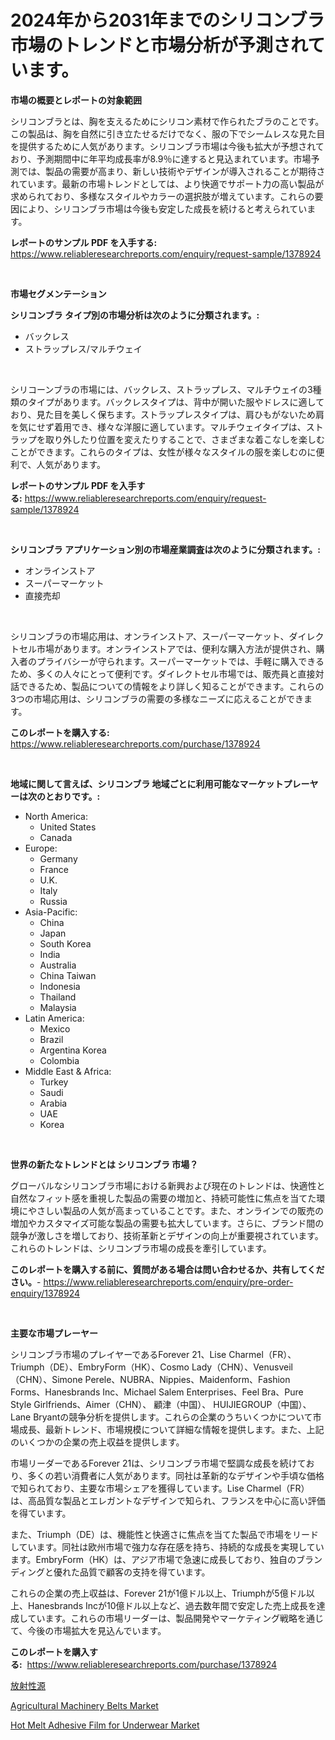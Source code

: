 <p><h1>2024年から2031年までのシリコンブラ市場のトレンドと市場分析が予測されています。</h1></p><p><strong>市場の概要とレポートの対象範囲</strong></p>
<p><p>シリコンブラとは、胸を支えるためにシリコン素材で作られたブラのことです。この製品は、胸を自然に引き立たせるだけでなく、服の下でシームレスな見た目を提供するために人気があります。シリコンブラ市場は今後も拡大が予想されており、予測期間中に年平均成長率が8.9％に達すると見込まれています。市場予測では、製品の需要が高まり、新しい技術やデザインが導入されることが期待されています。最新の市場トレンドとしては、より快適でサポート力の高い製品が求められており、多様なスタイルやカラーの選択肢が増えています。これらの要因により、シリコンブラ市場は今後も安定した成長を続けると考えられています。</p></p>
<p><strong>レポートのサンプル PDF を入手する:</strong> <a href="https://www.reliableresearchreports.com/enquiry/request-sample/1378924">https://www.reliableresearchreports.com/enquiry/request-sample/1378924</a></p>
<p>&nbsp;</p>
<p><strong>市場セグメンテーション</strong></p>
<p><strong>シリコンブラ タイプ別の市場分析は次のように分類されます。:</strong></p>
<p><ul><li>バックレス</li><li>ストラップレス/マルチウェイ</li></ul></p>
<p>&nbsp;</p>
<p><p>シリコーンブラの市場には、バックレス、ストラップレス、マルチウェイの3種類のタイプがあります。バックレスタイプは、背中が開いた服やドレスに適しており、見た目を美しく保ちます。ストラップレスタイプは、肩ひもがないため肩を気にせず着用でき、様々な洋服に適しています。マルチウェイタイプは、ストラップを取り外したり位置を変えたりすることで、さまざまな着こなしを楽しむことができます。これらのタイプは、女性が様々なスタイルの服を楽しむのに便利で、人気があります。</p></p>
<p><strong>レポートのサンプル PDF を入手する:</strong>&nbsp;<a href="https://www.reliableresearchreports.com/enquiry/request-sample/1378924">https://www.reliableresearchreports.com/enquiry/request-sample/1378924</a></p>
<p>&nbsp;</p>
<p><strong> シリコンブラ アプリケーション別の市場産業調査は次のように分類されます。:</strong></p>
<p><ul><li>オンラインストア</li><li>スーパーマーケット</li><li>直接売却</li></ul></p>
<p>&nbsp;</p>
<p><p>シリコンブラの市場応用は、オンラインストア、スーパーマーケット、ダイレクトセル市場があります。オンラインストアでは、便利な購入方法が提供され、購入者のプライバシーが守られます。スーパーマーケットでは、手軽に購入できるため、多くの人々にとって便利です。ダイレクトセル市場では、販売員と直接対話できるため、製品についての情報をより詳しく知ることができます。これらの3つの市場応用は、シリコンブラの需要の多様なニーズに応えることができます。</p></p>
<p><strong>このレポートを購入する:</strong>&nbsp; <a href="https://www.reliableresearchreports.com/purchase/1378924">https://www.reliableresearchreports.com/purchase/1378924</a></p>
<p>&nbsp;</p>
<p><strong>地域に関して言えば、シリコンブラ 地域ごとに利用可能なマーケットプレーヤーは次のとおりです。:</strong></p>
<p><ul>
    <li>
        North America:
        <ul>
            <li>United States</li>
            <li>Canada</li>
        </ul>
    </li>
    <li>
        Europe:
        <ul>
            <li>Germany</li>
            <li>France</li>
            <li>U.K.</li>
            <li>Italy</li>
            <li>Russia</li>
        </ul>
    </li>
    <li>
        Asia-Pacific:
        <ul>
            <li>China</li>
            <li>Japan</li>
            <li>South Korea</li>
            <li>India</li>
            <li>Australia</li>
            <li>China Taiwan</li>
            <li>Indonesia</li>
            <li>Thailand</li>
            <li>Malaysia</li>
        </ul>
    </li>
    <li>
        Latin America:
        <ul>
            <li>Mexico</li>
            <li>Brazil</li>
            <li>Argentina Korea</li>
            <li>Colombia</li>
        </ul>
    </li>
    <li>
        Middle East & Africa:
        <ul>
            <li>Turkey</li>
            <li>Saudi</li>
            <li>Arabia</li>
            <li>UAE</li>
            <li>Korea</li>
        </ul>
    </li>
    </ul></p>
<p>&nbsp;</p>
<p><strong>世界の新たなトレンドとは シリコンブラ 市場？</strong></p>
<p><p>グローバルなシリコンブラ市場における新興および現在のトレンドは、快適性と自然なフィット感を重視した製品の需要の増加と、持続可能性に焦点を当てた環境にやさしい製品の人気が高まっていることです。また、オンラインでの販売の増加やカスタマイズ可能な製品の需要も拡大しています。さらに、ブランド間の競争が激しさを増しており、技術革新とデザインの向上が重要視されています。これらのトレンドは、シリコンブラ市場の成長を牽引しています。</p></p>
<p><strong>このレポートを購入する前に、質問がある場合は問い合わせるか、共有してください。</strong>- <a href="https://www.reliableresearchreports.com/enquiry/pre-order-enquiry/1378924">https://www.reliableresearchreports.com/enquiry/pre-order-enquiry/1378924</a></p>
<p>&nbsp;</p>
<p><strong>主要な市場プレーヤー</strong></p>
<p><p>シリコンブラ市場のプレイヤーであるForever 21、Lise Charmel（FR）、Triumph（DE）、EmbryForm（HK）、Cosmo Lady（CHN）、Venusveil（CHN）、Simone Perele、NUBRA、Nippies、Maidenform、Fashion Forms、Hanesbrands Inc、Michael Salem Enterprises、Feel Bra、Pure Style Girlfriends、Aimer（CHN）、 顧津（中国）、 HUIJIEGROUP（中国）、 Lane Bryantの競争分析を提供します。これらの企業のうちいくつかについて市場成長、最新トレンド、市場規模について詳細な情報を提供します。また、上記のいくつかの企業の売上収益を提供します。</p><p>市場リーダーであるForever 21は、シリコンブラ市場で堅調な成長を続けており、多くの若い消費者に人気があります。同社は革新的なデザインや手頃な価格で知られており、主要な市場シェアを獲得しています。Lise Charmel（FR）は、高品質な製品とエレガントなデザインで知られ、フランスを中心に高い評価を得ています。</p><p>また、Triumph（DE）は、機能性と快適さに焦点を当てた製品で市場をリードしています。同社は欧州市場で強力な存在感を持ち、持続的な成長を実現しています。EmbryForm（HK）は、アジア市場で急速に成長しており、独自のブランディングと優れた品質で顧客の支持を得ています。</p><p>これらの企業の売上収益は、Forever 21が1億ドル以上、Triumphが5億ドル以上、Hanesbrands Incが10億ドル以上など、過去数年間で安定した売上成長を達成しています。これらの市場リーダーは、製品開発やマーケティング戦略を通じて、今後の市場拡大を見込んでいます。</p></p>
<p><strong>このレポートを購入する:</strong>&nbsp;&nbsp;<a href="https://www.reliableresearchreports.com/purchase/1378924">https://www.reliableresearchreports.com/purchase/1378924</a></p>
<p><p><a href="https://medium.com/@harmonybogan1944/%E6%94%BE%E5%B0%84%E6%80%A7%E7%89%A9%E8%B3%AA%E3%81%AE%E6%BA%90%E5%B8%82%E5%A0%B4%E8%A6%8F%E6%A8%A1%E3%81%A8%E5%B8%82%E5%A0%B4%E5%8B%95%E5%90%91-%E7%94%A3%E6%A5%AD%E5%85%A8%E4%BD%93%E3%81%AE%E5%8C%85%E6%8B%AC%E7%9A%84%E3%81%AA%E6%A6%82%E8%A6%81-2024%E5%B9%B4%E3%81%8B%E3%82%892031%E5%B9%B4%E3%81%BE%E3%81%A7-a0ad6ba9301a">放射性源</a></p><p><a href="https://butternut-bug-553.notion.site/Agricultural-Machinery-Belts-Market-Size-Furnishes-Valuable-Information-Encompassing-Market-Share-M-cc04b9135eb84e30a1dd02d85434803a">Agricultural Machinery Belts Market</a></p><p><a href="https://github.com/Glendatilghmankmgz0rbhwpy/Market-Research-Report-List-1/blob/main/hot-melt-adhesive-film-for-underwear-market.md">Hot Melt Adhesive Film for Underwear Market</a></p></p>
